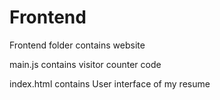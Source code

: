 # Frontend

Frontend folder contains website

main.js contains visitor counter code

index.html contains User interface of my resume

 
